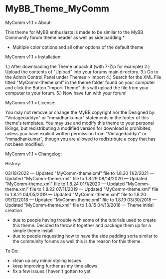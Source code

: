 # MyBB_Theme_MyComm

MyComm v1.1
» About:

This theme for MyBB enthusiasts is made to be similar to the MyBB Community forum theme header as well as side padding.*

* Multiple color options and all other options of the default theme

MyComm v1.1
» Installation:

1.) After downloading the Theme unpack it (with 7-Zip for example)
2.) Upload the contents of "Upload" into your forums main directory.
3.) Go to the Admin Control Panel under Themes > Import
4.) Search for the XML File titled "MyComm-theme.xml" in the theme folder found on your computer and click the Button "Import Theme" this will upload the file from your computer to your forum.
5.) Now have fun with your forum!

MyComm v1.1
» License:

You may not remove or change the MyBB copyright nor the Designed by: "Vintagedaddyo" or "mmadhankumar" statements in the footer of this theme's templates. You may use and modify this theme to your personal likings, but redistributing a modified version for download is prohibited, unless you have explicit written permission from "Vintagedaddyo" or "mmadhankumar", though you are allowed to redistribute a copy that has not been modified.

MyComm v1.1
» Changelog:

History:

03/18/2022 — Updated "MyComm-theme.xml" file to 1.8.30
11/2/2021 — Updated "MyComm-theme.xml" file to 1.8.29
08/14/2020 — Updated "MyComm-theme.xml" file to 1.8.24
01/1/2020 — Updated "MyComm-theme.xml" file to 1.8.22
07/11/2019 — Updated "MyComm-theme.xml" file to 1.8.21
04/05/2019 — Updated "MyComm-theme.xml" file to 1.8.20
09/12/2018 — Updated "MyComm-theme.xml" file to 1.8.19
03/30/2018 — Updated "MyComm-theme.xml" file to 1.8.15
04/13/2016 — Theme initial creation

* due to people having trouble with some of the tutorials used to create this theme. Decided to throw it together and package them up for a simple theme install.
* due to people requesting how to have the side padding sorta similar to the community forums as well this is the reason for this theme.

To Do:
* clean up any minor styling issues
* keep improving further as my time allows
* fix a few issues I haven't gotten to yet
